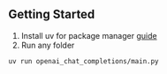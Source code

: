 ## Getting Started

1. Install uv for package manager [guide](https://docs.astral.sh/uv/getting-started/installation/)
2. Run any folder

```
uv run openai_chat_completions/main.py
```